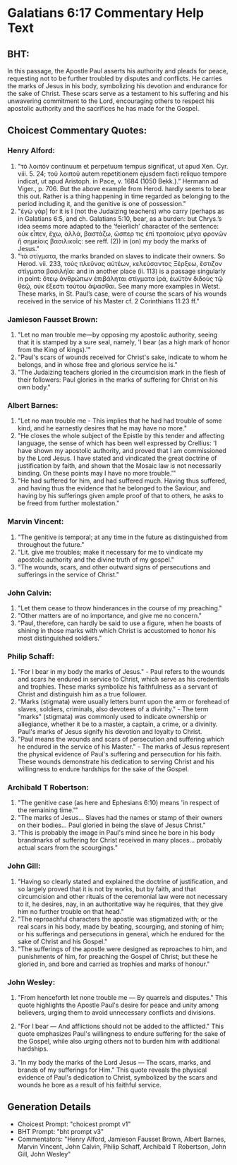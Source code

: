 # Galatians 6:17 Commentary Help Text

## BHT:
In this passage, the Apostle Paul asserts his authority and pleads for peace, requesting not to be further troubled by disputes and conflicts. He carries the marks of Jesus in his body, symbolizing his devotion and endurance for the sake of Christ. These scars serve as a testament to his suffering and his unwavering commitment to the Lord, encouraging others to respect his apostolic authority and the sacrifices he has made for the Gospel.

## Choicest Commentary Quotes:
### Henry Alford:
1. "τὸ λοιπόν continuum et perpetuum tempus significat, ut apud Xen. Cyr. viii. 5. 24; τοῦ λοιποῦ autem repetitionem ejusdem facti reliquo tempore indicat, ut apud Aristoph. in Pace, v. 1684 (1050 Bekk.).” Hermann ad Viger., p. 706. But the above example from Herod. hardly seems to bear this out. Rather is a thing happening in time regarded as belonging to the period including it, and the genitive is one of possession." 
2. "ἐγὼ γάρ] for it is I (not the Judaizing teachers) who carry (perhaps as in Galatians 6:5, and ch. Galatians 5:10, bear, as a burden: but Chrys.’s idea seems more adapted to the ‘feierlich’ character of the sentence: οὐκ εἶπεν, ἔχω, ἀλλά, βαστάζω, ὥσπερ τις ἐπὶ τροπαίοις μέγα φρονῶν ἢ σημείοις βασιλικοῖς: see reff. (2)) in (on) my body the marks of Jesus."
3. "τὰ στίγματα, the marks branded on slaves to indicate their owners. So Herod. vii. 233, τοὺς πλεῦνας αὐτέων, κελεύσαντος Ξέρξεω, ἔστιζον στίγματα βασιλήϊα: and in another place (ii. 113) is a passage singularly in point: ὅτεῳ ἀνθρώπων ἐπιβάληται στίγματα ἱρά, ἑωϋτὸν διδοὺς τῷ θεῷ, οὐκ ἔξεστι τούτου ἅψασθαι. See many more examples in Wetst. These marks, in St. Paul’s case, were of course the scars of his wounds received in the service of his Master cf. 2 Corinthians 11:23 ff."

### Jamieson Fausset Brown:
1. "Let no man trouble me—by opposing my apostolic authority, seeing that it is stamped by a sure seal, namely, 'I bear (as a high mark of honor from the King of kings).'"
2. "Paul's scars of wounds received for Christ's sake, indicate to whom he belongs, and in whose free and glorious service he is."
3. "The Judaizing teachers gloried in the circumcision mark in the flesh of their followers: Paul glories in the marks of suffering for Christ on his own body."

### Albert Barnes:
1. "Let no man trouble me - This implies that he had had trouble of some kind, and he earnestly desires that he may have no more."
2. "He closes the whole subject of the Epistle by this tender and affecting language, the sense of which has been well expressed by Crellius: 'I have shown my apostolic authority, and proved that I am commissioned by the Lord Jesus. I have stated and vindicated the great doctrine of justification by faith, and shown that the Mosaic law is not necessarily binding. On these points may I have no more trouble.'"
3. "He had suffered for him, and had suffered much. Having thus suffered, and having thus the evidence that he belonged to the Saviour, and having by his sufferings given ample proof of that to others, he asks to be freed from further molestation."

### Marvin Vincent:
1. "The genitive is temporal; at any time in the future as distinguished from throughout the future."
2. "Lit. give me troubles; make it necessary for me to vindicate my apostolic authority and the divine truth of my gospel."
3. "The wounds, scars, and other outward signs of persecutions and sufferings in the service of Christ."

### John Calvin:
1. "Let them cease to throw hinderances in the course of my preaching."
2. "Other matters are of no importance, and give me no concern."
3. "Paul, therefore, can hardly be said to use a figure, when he boasts of shining in those marks with which Christ is accustomed to honor his most distinguished soldiers."

### Philip Schaff:
1. "For I bear in my body the marks of Jesus." - Paul refers to the wounds and scars he endured in service to Christ, which serve as his credentials and trophies. These marks symbolize his faithfulness as a servant of Christ and distinguish him as a true follower.
2. "Marks (stigmata) were usually letters burnt upon the arm or forehead of slaves, soldiers, criminals, also devotees of a divinity." - The term "marks" (stigmata) was commonly used to indicate ownership or allegiance, whether it be to a master, a captain, a crime, or a divinity. Paul's marks of Jesus signify his devotion and loyalty to Christ.
3. "Paul means the wounds and scars of persecution and suffering which he endured in the service of his Master." - The marks of Jesus represent the physical evidence of Paul's suffering and persecution for his faith. These wounds demonstrate his dedication to serving Christ and his willingness to endure hardships for the sake of the Gospel.

### Archibald T Robertson:
1. "The genitive case (as here and Ephesians 6:10) means 'in respect of the remaining time.'" 
2. "The marks of Jesus... Slaves had the names or stamp of their owners on their bodies... Paul gloried in being the slave of Jesus Christ."
3. "This is probably the image in Paul's mind since he bore in his body brandmarks of suffering for Christ received in many places... probably actual scars from the scourgings."

### John Gill:
1. "Having so clearly stated and explained the doctrine of justification, and so largely proved that it is not by works, but by faith, and that circumcision and other rituals of the ceremonial law were not necessary to it, he desires, nay, in an authoritative way he requires, that they give him no further trouble on that head."
2. "The reproachful characters the apostle was stigmatized with; or the real scars in his body, made by beating, scourging, and stoning of him; or his sufferings and persecutions in general, which he endured for the sake of Christ and his Gospel."
3. "The sufferings of the apostle were designed as reproaches to him, and punishments of him, for preaching the Gospel of Christ; but these he gloried in, and bore and carried as trophies and marks of honour."

### John Wesley:
1. "From henceforth let none trouble me — By quarrels and disputes." This quote highlights the Apostle Paul's desire for peace and unity among believers, urging them to avoid unnecessary conflicts and divisions.

2. "For I bear — And afflictions should not be added to the afflicted." This quote emphasizes Paul's willingness to endure suffering for the sake of the Gospel, while also urging others not to burden him with additional hardships.

3. "In my body the marks of the Lord Jesus — The scars, marks, and brands of my sufferings for Him." This quote reveals the physical evidence of Paul's dedication to Christ, symbolized by the scars and wounds he bore as a result of his faithful service.


## Generation Details
- Choicest Prompt: "choicest prompt v1"
- BHT Prompt: "bht prompt v3"
- Commentators: "Henry Alford, Jamieson Fausset Brown, Albert Barnes, Marvin Vincent, John Calvin, Philip Schaff, Archibald T Robertson, John Gill, John Wesley"
